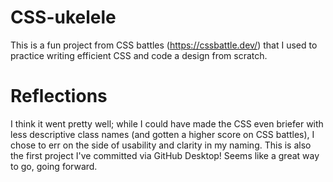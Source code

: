 # CSS-ukelele

This is a fun project from CSS battles (https://cssbattle.dev/) that I used to practice writing efficient CSS and code a design from scratch. 

# Reflections

I think it went pretty well; while I could have made the CSS even briefer with less descriptive class names (and gotten a higher score on CSS battles), I chose to err on the side of usability and clarity in my naming.
This is also the first project I've committed via GitHub Desktop! Seems like a great way to go, going forward.
